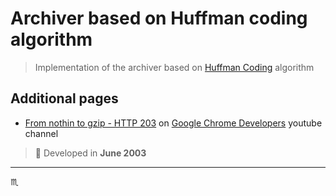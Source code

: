 # Archiver based on Huffman coding algorithm #

> Implementation of the archiver based on [Huffman Coding](https://en.wikipedia.org/wiki/Huffman_coding) algorithm

## Additional pages

- [From nothin to gzip - HTTP 203](https://www.youtube.com/watch?v=PZryHH8roIY) on [Google Chrome Developers](https://www.youtube.com/channel/UCnUYZLuoy1rq1aVMwx4aTzw) youtube channel

> :calendar: Developed in **June 2003**

---

:scorpius:
